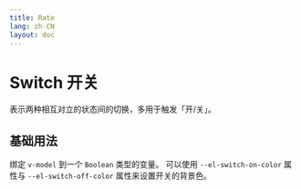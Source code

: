 ```yaml
---
title: Rate
lang: zh-CN
layout: doc
---
```



<script setup>
import BasicComp from "../examples/switch/01.vue"
</script>

# Switch 开关
表示两种相互对立的状态间的切换，多用于触发「开/关」。
## 基础用法
绑定 `v-model` 到一个 `Boolean` 类型的变量。 可以使用 `--el-switch-on-color` 属性与 `--el-switch-off-color` 属性来设置开关的背景色。
<CodePreview comp-name="switch" demo-name="01" demo-type="docs">
    <BasicComp/>
</CodePreview>